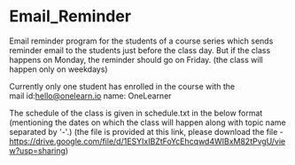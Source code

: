 # Email_Reminder
Email reminder program for the students of a course series which sends reminder email to the students just before the class day. But if the class happens on Monday, the reminder should go on Friday. (the class will happen only on weekdays)

Currently only one student has enrolled in the course with the <br>
mail id:hello@onelearn.io
name: OneLearner

The schedule of the class is given in schedule.txt in the below format (mentioning the dates on which the class will happen along with topic name separated by '-'.) (the file is provided at this link, please download the file - https://drive.google.com/file/d/1ESYIxIBZtFoYcEhcqwd4WIBxM82tPvgU/view?usp=sharing)
